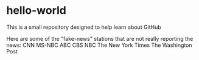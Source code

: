 # hello-world
This is a small repository designed to help learn about GitHub

Here are some of the "fake-news" stations that are not really reporting the news:
  CNN
  MS-NBC
  ABC
  CBS
  NBC
  The New York Times
  The Washington Post
  
